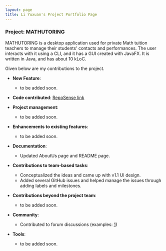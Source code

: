 ```yaml
---
layout: page
title: Li Yuxuan's Project Portfolio Page
---
```


### Project: MATHUTORING

MATHUTORING is a desktop application used for private Math tuition teachers to manage their students' contacts and performances. The user interacts with it using a CLI, and it has a GUI created with JavaFX. It is written in Java, and has about 10 kLoC.

Given below are my contributions to the project.

* **New Feature**:
    * to be added soon.

* **Code contributed**: [RepoSense link](https://nus-cs2103-ay2223s2.github.io/tp-dashboard/?search=carrieli1015&breakdown=true&sort=groupTitle&sortWithin=title&since=2023-02-17&timeframe=commit&mergegroup=&groupSelect=groupByRepos&checkedFileTypes=docs~functional-code~test-code~other)

* **Project management**:
    * to be added soon.

* **Enhancements to existing features**:
    * to be added soon.

* **Documentation**:
    * Updated AboutUs page and README page.

* **Contributions to team-based tasks**:
    * Conceptualized the ideas and came up with v1.1 UI design.
    * Added several GitHub issues and helped manage the issues through adding labels and milestones.

* **Contributions beyond the project team**:
    * to be added soon.

* **Community**:
    * Contributed to forum discussions (examples: [1](https://github.com/nus-cs2103-AY2223S2/forum/issues/206))

* **Tools**:
    * to be added soon.

